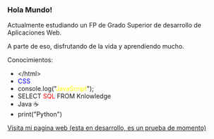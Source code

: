 ### Hola Mundo!
Actualmente estudiando un FP de Grado Superior de desarrollo de Aplicaciones Web.

A parte de eso, disfrutando de la vida y aprendiendo mucho.

Conocimientos:
- \</html\>
- <span style="color: blue;">CSS</span>
- console.log("<span style="color: yellow;">JavaScript</span>");
- SELECT <span style="color: red;">SQL</span> FROM Knlowledge
- Java ☕️
- print("Python")

<a href="https://agabt.com">Visita mi pagina web (esta en desarrollo, es un prueba de momento)</a>

<!--
**agabt/agabt** is a ✨ _special_ ✨ repository because its `README.md` (this file) appears on your GitHub profile.

Here are some ideas to get you started:

- 🔭 I’m currently working on ...
- 🌱 I’m currently learning ...
- 👯 I’m looking to collaborate on ...
- 🤔 I’m looking for help with ...
- 💬 Ask me about ...
- 📫 How to reach me: ...
- 😄 Pronouns: ...
- ⚡ Fun fact: ...
-->
